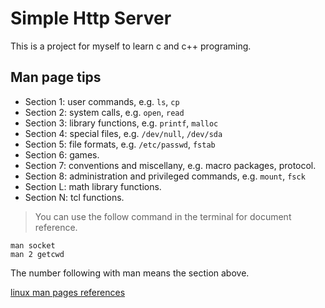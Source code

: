 # Simple Http Server

This is a project for myself to learn c and c++ programing.

## Man page tips

* Section 1: user commands, e.g. `ls`, `cp`
* Section 2: system calls, e.g. `open`, `read`
* Section 3: library functions, e.g. `printf`, `malloc`
* Section 4: special files, e.g. `/dev/null`, `/dev/sda`
* Section 5: file formats, e.g. `/etc/passwd`, `fstab`
* Section 6: games.
* Section 7: conventions and miscellany, e.g. macro packages, protocol.
* Section 8: administration and privileged commands, e.g. `mount`, `fsck`
* Section L: math library functions.
* Section N: tcl functions.

> You can use the follow command in the terminal for document reference.
```shell
man socket
man 2 getcwd
```
The number following with man means the section above.

[linux man pages references](https://linux.die.net/man/)
